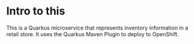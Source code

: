 # Intro to this
This is a Quarkus microservice that represents inventory information in a retail store. It uses the Quarkus Maven Plugin to deploy to OpenShift.

